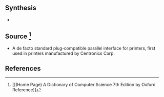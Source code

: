 ## Synthesis
- 
## Source [^1]
- A de facto standard plug-compatible parallel interface for printers, first used in printers manufactured by Centronics Corp.
## References

[^1]: [[(Home Page) A Dictionary of Computer Science 7th Edition by Oxford Reference]]